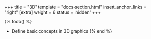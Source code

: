 +++
title = "3D"
template = "docs-section.html"
insert_anchor_links = "right"
[extra]
weight = 6
status = 'hidden'
+++

{% todo() %}

* Define basic concepts in 3D graphics
{% end %}
